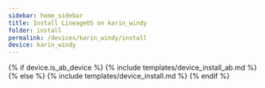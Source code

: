 ```yaml
---
sidebar: home_sidebar
title: Install LineageOS on karin_windy
folder: install
permalink: /devices/karin_windy/install
device: karin_windy
---
```

{% if device.is_ab_device %}
{% include templates/device_install_ab.md %}
{% else %}
{% include templates/device_install.md %}
{% endif %}
